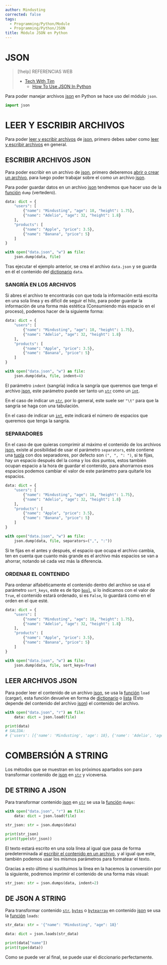 ```yaml
---
author: Mindusting
corrected: false
tags:
  - Programming/Python/Module
  - Programming/Python/JSON
title: Módulo JSON en Python
---
```




# JSON

> [!help] REFERENCIAS WEB
> - [Tech With Tim](https://www.youtube.com/@TechWithTim)
>     - [How To Use JSON In Python](https://youtu.be/-51jxlQaxyA)

Para poder manejar archivos [json](../../json/json.md) en Python se hace uso del módulo `json`.

```py
import json
```

# LEER Y ESCRIBIR ARCHIVOS

Para poder [leer y escribir archivos](../py_file_manager.md) de [json](../../json/json.md), primero debes saber como [leer y escribir archivos](../py_file_manager.md) en general.

## ESCRIBIR ARCHIVOS JSON

Para poder escribir en un archivo de [json](../../json/json.md), primero deberemos [abrir o crear un archivo](../py_file_manager.md), para luego poder trabajar sobre el como un archivo [json](../../json/json.md).

Para poder guardar datos en un archivo [json](../../json/json.md) tendremos que hacer uso de la [función](../py_function.md) `dump` (vertedero).

```py
data: dict = {
    "users": [
        {"name": "Mindusting", "age": 18, "height": 1.75},
        {"name": "Adelio", "age": 32, "height": 1.8}
    ],
    "products": [
        {"name": "Apple", "price": 3.5},
        {"name": "Banana", "price": 5}
    ]
}

with open("data.json", "w") as file:
    json.dump(data, file)
```

Tras ejecutar el ejemplo anterior, se crea el archivo `data.json` y se guarda en él el contenido del [dictionario](py_dict.md) `data`.

### SANGRÍA EN LOS ARCHIVOS

Si abres el archivo te encontrarás con que toda la información está escrita en una sola línea y es difícil de seguir el hilo, para poder guardar la información de una forma más estética (Consumiendo más espacio en el proceso), podemos hacer de la siguiente forma:

```py
data: dict = {
    "users": [
        {"name": "Mindusting", "age": 18, "height": 1.75},
        {"name": "Adelio", "age": 32, "height": 1.8}
    ],
    "products": [
        {"name": "Apple", "price": 3.5},
        {"name": "Banana", "price": 5}
    ]
}

with open("data.json", "w") as file:
    json.dump(data, file, indent=4)
```

El parámetro `indent` (sangría) indica la sangría que queremos que tenga el archivo [json](../../json/json.md), este parámetro puede ser tanto un [`str`](../variables/py_str.md) como un [`int`](../variables/py_int.md).

En el caso de indicar un [`str`](../variables/py_str.md), por lo general, este suele ser `"\t"` para que la sangría se haga con una tabulación.

En el caso de indicar un [`int`](../variables/py_int.md), este indicará el número de espacios que queremos que tenga la sangría.

### SEPARADORES

En el caso de que quieras comprimir al máximo el contenido de los archivos [json](../../json/json.md), existe al posibilidad de usar el parámetro `separators`, este contiene una [tupla](py_tuple.md) con dos separadores, por defecto son `(", ", ": ")`, si te fijas, hay un espacio después del la coma y los dos puntos, estos también ocupan espacio a la hora de guardar el contenido, para ahorrarnos esos espacios podemos cambiar el valor de este parámetro para quitarle los espacios.

```py
data: dict = {
    "users": [
        {"name": "Mindusting", "age": 18, "height": 1.75},
        {"name": "Adelio", "age": 32, "height": 1.8}
    ],
    "products": [
        {"name": "Apple", "price": 3.5},
        {"name": "Banana", "price": 5}
    ]
}

with open("data.json", "w") as file:
    json.dump(data, file, separators=(",", ":"))
```

Si te fijas en el antes y después, el espacio que ocupa el archivo cambia, ten en cuenta que cuanto más grande es el archivo más espacios se van a ahorrar, notando sé cada vez más la diferencia.

### ORDENAR EL CONTENIDO

Para ordenar alfabéticamente el contenido dentro del archivo se usa el parámetro `sort_keys`, este es de tipo [`bool`](../variables/py_bool.md), si lo indicamos con el valor de `True`, el contenido estará ordenado, si es `False`, lo guardará como en el orden en el que esté.

```py
data: dict = {
    "users": [
        {"name": "Mindusting", "age": 18, "height": 1.75},
        {"name": "Adelio", "age": 32, "height": 1.8}
    ],
    "products": [
        {"name": "Apple", "price": 3.5},
        {"name": "Banana", "price": 5}
    ]
}

with open("data.json", "w") as file:
    json.dump(data, file, sort_keys=True)
```

## LEER ARCHIVOS JSON

Para poder leer el contenido de un archivo [json](../../json/json.md), se usa la [función](../py_function.md) `load` (cargar), esta función devuelve en forma de [dictionario](py_dict.md) o [lista](py_list.md) (Esto depende del contenido del archivo [json](../../json/json.md)) el contenido del archivo.

```py
with open("data.json", "r") as file:
    data: dict = json.load(file)

print(data)
# SALIDA:
# {'users': [{'name': 'Mindusting', 'age': 18}, {'name': 'Adelio', 'age': 32}], 'products': [{'name': 'Apple', 'price': 3.5}, {'name': 'Banana', 'price': 5}]}
```

# COMBERSIÓN A STRING

Los métodos que se muestran en los próximos apartados son para transformar contenido de [json](../../json/json.md) en [`str`](../variables/py_str.md) y viceversa.

## DE STRING A JSON

Para transformar contenido [json](../../json/json.md) en [`str`](../variables/py_str.md) se usa la [función](../py_function.md) `dumps`:

```py
with open("data.json", "r") as file:
    data: dict = json.load(file)

str_json: str = json.dumps(data)

print(str_json)
print(type(str_json))
```

El texto estará escrito en una sola línea al igual que pasa de forma predeterminada al [escribir el contenido en un archivo](<## ESCRIBIR ARCHIVOS JSON>), y al igual que este, también podemos usar los mismos parámetros para formatear el texto.

Gracias a esto último si sustituimos la línea en la hacemos la conversión por la siguiente, podremos imprimir el contenido de una forma más visual:

```py
str_json: str = json.dumps(data, indent=2)
```

## DE JSON A STRING

Para transformar contenido [`str`](../variables/py_str.md), [`bytes`](../variables/py_byte.md) o [`bytearray`](../variables/py_bytearray.md) en contenido [json](../../json/json.md) se usa la [función](../py_function.md) `loads`:

```py
str_data: str = '{"name": "Mindusting", "age": 18}'

data: dict = json.loads(str_data)

print(data["name"])
print(type(data))
```

Como se puede ver al final, se puede usar el diccionario perfectamente.
